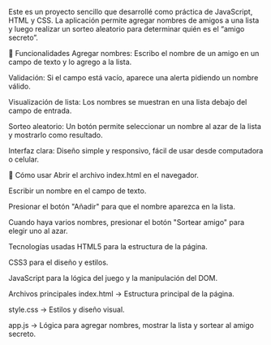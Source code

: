Este es un proyecto sencillo que desarrollé como práctica de JavaScript, HTML y CSS.
La aplicación permite agregar nombres de amigos a una lista y luego realizar un sorteo aleatorio para determinar quién es el “amigo secreto”.

📌 Funcionalidades
Agregar nombres: Escribo el nombre de un amigo en un campo de texto y lo agrego a la lista.

Validación: Si el campo está vacío, aparece una alerta pidiendo un nombre válido.

Visualización de lista: Los nombres se muestran en una lista debajo del campo de entrada.

Sorteo aleatorio: Un botón permite seleccionar un nombre al azar de la lista y mostrarlo como resultado.

Interfaz clara: Diseño simple y responsivo, fácil de usar desde computadora o celular.

🚀 Cómo usar
Abrir el archivo index.html en el navegador.

Escribir un nombre en el campo de texto.

Presionar el botón "Añadir" para que el nombre aparezca en la lista.

Cuando haya varios nombres, presionar el botón "Sortear amigo" para elegir uno al azar.



 Tecnologías usadas
HTML5 para la estructura de la página.

CSS3 para el diseño y estilos.

JavaScript para la lógica del juego y la manipulación del DOM.


 Archivos principales
index.html → Estructura principal de la página.

style.css → Estilos y diseño visual.

app.js → Lógica para agregar nombres, mostrar la lista y sortear al amigo secreto.

